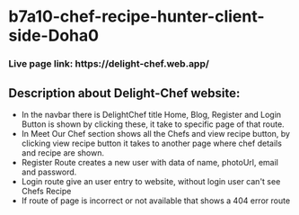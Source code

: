 # b7a10-chef-recipe-hunter-client-side-Doha0
<div>
<h3>Live page link: https://delight-chef.web.app/ </h3>

<h2>Description about Delight-Chef website:</h2>

<ul>

<li>In the navbar there is DelightChef title Home, Blog, Register and Login Button is shown by clicking these, it take to specific page of that route. </li>

  <li>In Meet Our Chef section shows all the Chefs and view recipe button, by clicking view recipe button it takes to another page where chef details and recipe are shown.</li>

  <li>Register Route creates a new user with data of name, photoUrl, email and password. </li>

  <li>Login route give an user entry to website, without login user can't see Chefs Recipe </li>

  <li>If route of page is incorrect or not available that shows a 404 error route</li>

</ul>


</div>